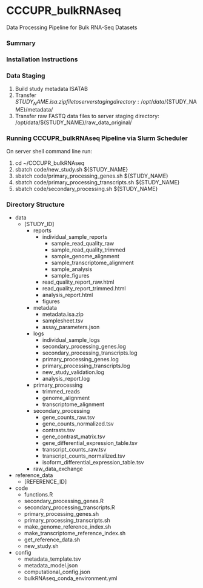 # CCCUPR_bulkRNAseq
Data Processing Pipeline for Bulk RNA-Seq Datasets

### Summary

### Installation Instructions

### Data Staging

1. Build study metadata ISATAB
2. Transfer ${STUDY_NAME}.isa.zip file to server staging directory: /opt/data/${STUDY_NAME}/metadata/
3. Transfer raw FASTQ data files to server staging directory: /opt/data/${STUDY_NAME}/raw_data_original/

### Running CCCUPR_bulkRNAseq Pipeline via Slurm Scheduler

On server shell command line run:

1. cd ~/CCCUPR_bulkRNAseq
2. sbatch code/new_study.sh ${STUDY_NAME}
3. sbatch code/primary_processing_genes.sh ${STUDY_NAME}
4. sbatch code/primary_processing_transcripts.sh ${STUDY_NAME}
5. sbatch code/secondary_processing.sh ${STUDY_NAME}

### Directory Structure
- data
  - [STUDY_ID]
    - reports
      - individual_sample_reports
        - sample_read_quality_raw
        - sample_read_quality_trimmed
        - sample_genome_alignment
        - sample_transcriptome_alignment
        - sample_analysis
        - sample_figures
      - read_quality_report_raw.html
      - read_quality_report_trimmed.html
      - analysis_report.html
      - figures
    - metadata
      - metadata.isa.zip
      - samplesheet.tsv
      - assay_parameters.json
    - logs
      - individual_sample_logs
      - secondary_processing_genes.log
      - secondary_processing_transcripts.log
      - primary_processing_genes.log
      - primary_processing_transcripts.log
      - new_study_validation.log
      - analysis_report.log
    - primary_processing
      -   trimmed_reads
      -   genome_alignment
      -   transcriptome_alignment
    - secondary_processing
      - gene_counts_raw.tsv
      - gene_counts_normalized.tsv
      - contrasts.tsv
      - gene_contrast_matrix.tsv
      - gene_differential_expression_table.tsv
      - transcript_counts_raw.tsv
      - transcript_counts_normalized.tsv
      - isoform_differential_expression_table.tsv
    - raw_data_exchange
- reference_data
  - [REFERENCE_ID]  
- code
  - functions.R
  - secondary_processing_genes.R
  - secondary_processing_transcripts.R
  - primary_processing_genes.sh
  - primary_processing_transcripts.sh
  - make_genome_reference_index.sh
  - make_transcriptome_reference_index.sh
  - get_reference_data.sh
  - new_study.sh
- config
  - metadata_template.tsv
  - metadata_model.json
  - computational_config.json
  - bulkRNAseq_conda_environment.yml
